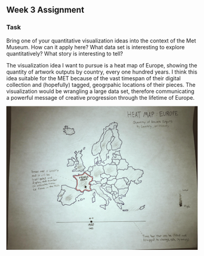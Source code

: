 ## Week 3 Assignment

### Task
Bring one of your quantitative visualization ideas into the context of the Met Museum. How can it apply here? What data set is interesting to explore quantitatively? What story is interesting to tell?

The visualization idea I want to pursue is a heat map of Europe, showing the quantity of artwork outputs by country, every one hundred years. I think this idea suitable for the MET because of the vast timespan of their digital collection and (hopefully) tagged, geogrpahic locations of their pieces. The visualization would be wrangling a large data set, therefore communicating a powerful message of creative progression through the lifetime of Europe.

![alt text](https://github.com/joutwater/Major-Studio-1/blob/master/week03/week03.jpg)
